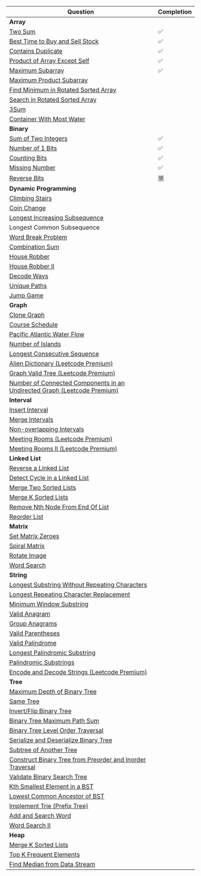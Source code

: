 |Question|Completion|
|--|--|
|**Array**|
|[Two Sum](https://leetcode.com/problems/two-sum/)|✅|
|[Best Time to Buy and Sell Stock](https://leetcode.com/problems/best-time-to-buy-and-sell-stock/)|✅|
|[Contains Duplicate](https://leetcode.com/problems/contains-duplicate/)|✅|
|[Product of Array Except Self](https://leetcode.com/problems/product-of-array-except-self/)|✅|
|[Maximum Subarray](https://leetcode.com/problems/maximum-subarray/)|✅|
|[Maximum Product Subarray](https://leetcode.com/problems/maximum-product-subarray/)||
|[Find Minimum in Rotated Sorted Array](https://leetcode.com/problems/find-minimum-in-rotated-sorted-array/)||
|[Search in Rotated Sorted Array](https://leetcode.com/problems/search-in-rotated-sorted-array/)||
|[3Sum](https://leetcode.com/problems/3sum/)||
|[Container With Most Water](https://leetcode.com/problems/container-with-most-water/)||
|**Binary**|
|[Sum of Two Integers](https://leetcode.com/problems/sum-of-two-integers/)|✅|
|[Number of 1 Bits](https://leetcode.com/problems/number-of-1-bits/)|✅|
|[Counting Bits](https://leetcode.com/problems/counting-bits/)|✅|
|[Missing Number](https://leetcode.com/problems/missing-number/)|✅|
|[Reverse Bits](https://leetcode.com/problems/reverse-bits/)|🈲|
|**Dynamic Programming**|
|[Climbing Stairs](https://leetcode.com/problems/climbing-stairs/)||
|[Coin Change](https://leetcode.com/problems/coin-change/)||
|[Longest Increasing Subsequence](https://leetcode.com/problems/longest-increasing-subsequence/)||
|Longest Common Subsequence||
|[Word Break Problem](https://leetcode.com/problems/word-break/)||
|[Combination Sum](https://leetcode.com/problems/combination-sum-iv/)||
|[House Robber](https://leetcode.com/problems/house-robber/)||
|[House Robber II](https://leetcode.com/problems/house-robber-ii/)||
|[Decode Ways](https://leetcode.com/problems/decode-ways/)||
|[Unique Paths](https://leetcode.com/problems/unique-paths/)||
|[Jump Game](https://leetcode.com/problems/jump-game/)||
|**Graph**|
|[Clone Graph](https://leetcode.com/problems/clone-graph/)||
|[Course Schedule](https://leetcode.com/problems/course-schedule/)||
|[Pacific Atlantic Water Flow](https://leetcode.com/problems/pacific-atlantic-water-flow/)||
|[Number of Islands](https://leetcode.com/problems/number-of-islands/)||
|[Longest Consecutive Sequence](https://leetcode.com/problems/longest-consecutive-sequence/)||
|[Alien Dictionary (Leetcode Premium)](https://leetcode.com/problems/alien-dictionary/)||
|[Graph Valid Tree (Leetcode Premium)](https://leetcode.com/problems/graph-valid-tree/)||
|[Number of Connected Components in an Undirected Graph (Leetcode Premium)](https://leetcode.com/problems/)||number-of-connected-components-in-an-undirected-graph/
|**Interval**|
|[Insert Interval](https://leetcode.com/problems/insert-interval/)||
|[Merge Intervals](https://leetcode.com/problems/merge-intervals/)||
|[Non-overlapping Intervals](https://leetcode.com/problems/non-overlapping-intervals/)||
|[Meeting Rooms (Leetcode Premium)](https://leetcode.com/problems/meeting-rooms/)||
|[Meeting Rooms II (Leetcode Premium)](https://leetcode.com/problems/meeting-rooms-ii/)||
|**Linked List**|
|[Reverse a Linked List](https://leetcode.com/problems/reverse-linked-list/)||
|[Detect Cycle in a Linked List](https://leetcode.com/problems/linked-list-cycle/)||
|[Merge Two Sorted Lists](https://leetcode.com/problems/merge-two-sorted-lists/)||
|[Merge K Sorted Lists](https://leetcode.com/problems/merge-k-sorted-lists/)||
|[Remove Nth Node From End Of List](https://leetcode.com/problems/remove-nth-node-from-end-of-list/)||
|[Reorder List](https://leetcode.com/problems/reorder-list/)||
|**Matrix**|
|[Set Matrix Zeroes](https://leetcode.com/problems/set-matrix-zeroes/)||
|[Spiral Matrix](https://leetcode.com/problems/spiral-matrix/)||
|[Rotate Image](https://leetcode.com/problems/rotate-image/)||
|[Word Search](https://leetcode.com/problems/word-search/)||
|**String**|
|[Longest Substring Without Repeating Characters](https://leetcode.com/problems/longest-substring-without-repeating-characters/)||
|[Longest Repeating Character Replacement](https://leetcode.com/problems/longest-repeating-character-replacement/)||
|[Minimum Window Substring](https://leetcode.com/problems/minimum-window-substring/)||
|[Valid Anagram](https://leetcode.com/problems/valid-anagram/)||
|[Group Anagrams](https://leetcode.com/problems/group-anagrams/)||
|[Valid Parentheses](https://leetcode.com/problems/valid-parentheses/)||
|[Valid Palindrome](https://leetcode.com/problems/valid-palindrome/)||
|[Longest Palindromic Substring](https://leetcode.com/problems/longest-palindromic-substring/)||
|[Palindromic Substrings](https://leetcode.com/problems/palindromic-substrings/)||
|[Encode and Decode Strings (Leetcode Premium)](https://leetcode.com/problems/encode-and-decode-strings/)||
|**Tree**|
|[Maximum Depth of Binary Tree](https://leetcode.com/problems/maximum-depth-of-binary-tree/)||
|[Same Tree](https://leetcode.com/problems/same-tree/)||
|[Invert/Flip Binary Tree](https://leetcode.com/problems/invert-binary-tree/)||
|[Binary Tree Maximum Path Sum](https://leetcode.com/problems/binary-tree-maximum-path-sum/)||
|[Binary Tree Level Order Traversal](https://leetcode.com/problems/binary-tree-level-order-traversal/)||
|[Serialize and Deserialize Binary Tree](https://leetcode.com/problems/serialize-and-deserialize-binary-tree/)||
|[Subtree of Another Tree](https://leetcode.com/problems/subtree-of-another-tree/)||
|[Construct Binary Tree from Preorder and Inorder Traversal](https://leetcode.com/problems/)||construct-binary-tree-from-preorder-and-inorder-traversal/
|[Validate Binary Search Tree](https://leetcode.com/problems/validate-binary-search-tree/)||
|[Kth Smallest Element in a BST](https://leetcode.com/problems/kth-smallest-element-in-a-bst/)||
|[Lowest Common Ancestor of BST](https://leetcode.com/problems/lowest-common-ancestor-of-a-binary-search-tree/)||
|[Implement Trie (Prefix Tree)](https://leetcode.com/problems/implement-trie-prefix-tree/)||
|[Add and Search Word](https://leetcode.com/problems/add-and-search-word-data-structure-design/)||
|[Word Search II](https://leetcode.com/problems/word-search-ii/)||
|**Heap**|
|[Merge K Sorted Lists](https://leetcode.com/problems/merge-k-sorted-lists/)||
|[Top K Frequent Elements](https://leetcode.com/problems/top-k-frequent-elements/)||
|[Find Median from Data Stream](https://leetcode.com/problems/find-median-from-data-stream/)||
